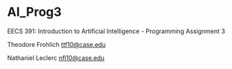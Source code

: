 # AI_Prog3
EECS 391: Introduction to Artificial Intelligence - Programming Assignment 3

Theodore Frohlich <ttf10@case.edu>

Nathaniel Leclerc <nfl10@case.edu>
